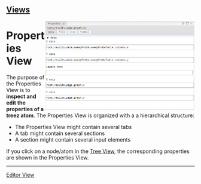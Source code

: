 [Views](../views.md)
----
<img align="right" width="400" src="../images/properties_view.png">

# Properties View

The purpose of the Properties View is to **inspect and edit the properties of a treez atom**. The Properties View is organized with a  a hierarchical structure:

* The Properties View might contain several tabs
* A tab might contain several sections
* A section might contain several input elements

If you click on a node/atom in the [Tree View](./tree_view.md), the corresponding properties are shown in the Properties View. 

----

[Editor View](./editor_view.md)
